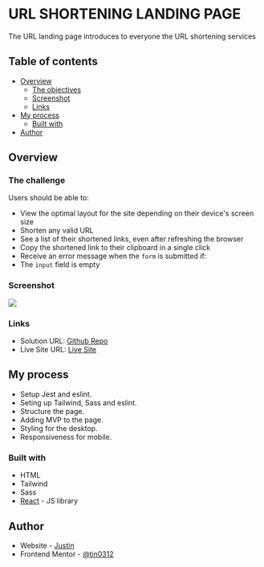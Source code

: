 # URL SHORTENING LANDING PAGE

The URL landing page introduces to everyone the URL shortening services

## Table of contents

- [Overview](#overview)
  - [The objectives](#the-objectives)
  - [Screenshot](#screenshot)
  - [Links](#links)
- [My process](#my-process)
  - [Built with](#built-with)
- [Author](#author)

## Overview

### The challenge

Users should be able to:

- View the optimal layout for the site depending on their device's screen size
- Shorten any valid URL
- See a list of their shortened links, even after refreshing the browser
- Copy the shortened link to their clipboard in a single click
- Receive an error message when the `form` is submitted if:
- The `input` field is empty

### Screenshot

![](./screenshot.jpg)

### Links

- Solution URL: [Github Repo]()
- Live Site URL: [Live Site]()

## My process

- Setup Jest and eslint.
- Seting up Tailwind, Sass and eslint.
- Structure the page.
- Adding MVP to the page.
- Styling for the desktop.
- Responsiveness for mobile.

### Built with

- HTML
- Tailwind
- Sass
- [React](https://reactjs.org/) - JS library

## Author

- Website - [Justin](https://fabulous-lily-7976cc.netlify.app/)
- Frontend Mentor - [@tin0312](https://www.frontendmentor.io/profile/tin0312)
